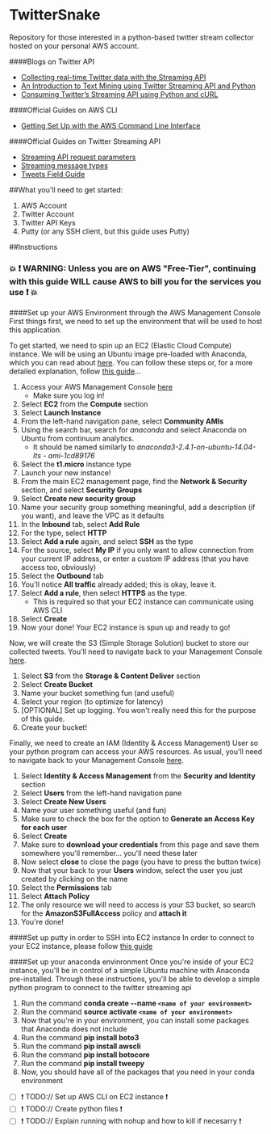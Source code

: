 # TwitterSnake
Repository for those interested in a python-based twitter stream collector hosted on your personal AWS account.

####Blogs on Twitter API
* [Collecting real-time Twitter data with the Streaming API](http://badhessian.org/2012/10/collecting-real-time-twitter-data-with-the-streaming-api/)
* [An Introduction to Text Mining using Twitter Streaming API and Python](http://adilmoujahid.com/posts/2014/07/twitter-analytics/)
* [Consuming Twitter’s Streaming API using Python and cURL](http://www.arngarden.com/2012/11/07/consuming-twitters-streaming-api-using-python-and-curl/)

####Official Guides on AWS CLI
* [Getting Set Up with the AWS Command Line Interface](http://docs.aws.amazon.com/cli/latest/userguide/cli-chap-getting-set-up.html)

####Official Guides on Twitter Streaming API
* [Streaming API request parameters](https://dev.twitter.com/streaming/overview/request-parameters)
* [Streaming message types](https://dev.twitter.com/streaming/overview/messages-types#public_stream_messages)
* [Tweets Field Guide](https://dev.twitter.com/overview/api/tweets)

  

##What you'll need to get started:
  1. AWS Account
  2. Twitter Account
  3. Twitter API Keys
  4. Putty (or any SSH client, but this guide uses Putty)
  
##Instructions
### :boom: :exclamation: WARNING: Unless you are on AWS "Free-Tier", continuing with this guide **WILL** cause AWS to bill you for the services you use :exclamation: :boom: 

####Set up your AWS Environment through the AWS Management Console
First things first, we need to set up the environment that will be used to host this application. 

To get started, we need to spin up an EC2 (Elastic Cloud Compute) instance. We will be using an Ubuntu image pre-loaded with Anaconda, which you can read about [here](http://docs.continuum.io/anaconda/images#id4). You can follow these steps or, for a more detailed explanation, follow [this guide](https://docs.aws.amazon.com/AWSEC2/latest/UserGuide/EC2_GetStarted.html?console_help=true)...
  1. Access your AWS Management Console [here](https://console.aws.amazon.com/console/home?region=us-east-1)
      * Make sure you log in!
  2. Select **EC2** from the **Compute** section
  3. Select **Launch Instance**
  4. From the left-hand navigation pane, select **Community AMIs**
  5. Using the search bar, search for *anaconda* and select Anaconda on Ubuntu from continuum analytics.
      * It should be named similarly to *anaconda3-2.4.1-on-ubuntu-14.04-lts - ami-1cd89176* 
  6. Select the **t1.micro** instance type
  9. Launch your new instance!
  10. From the main EC2 management page, find the **Network & Security** section, and select **Security Groups**
  11. Select **Create new security group**
  12. Name your security group something meaningful, add a description (if you want), and leave the VPC as it defaults
  13. In the **Inbound** tab, select **Add Rule**
  14. For the type, select **HTTP**
  15. Select **Add a rule** again, and select **SSH** as the type
  16. For the source, select **My IP** if you only want to allow connection from your current IP address, or enter a custom IP address (that you have access too, obviously)
  17. Select the **Outbound** tab
  18. You'll notice **All traffic** already added; this is okay, leave it.
  19. Select **Add a rule**, then select **HTTPS** as the type. 
      * This is required so that your EC2 instance can communicate using AWS CLI
  20. Select **Create**
  21. Now your done! Your EC2 instance is spun up and ready to go!
  
Now, we will create the S3 (Simple Storage Solution) bucket to store our collected tweets. You'll need to navigate back to your Management Console [here](https://console.aws.amazon.com/console/home?region=us-east-1).
  1. Select **S3** from the **Storage & Content Deliver** section
  2. Select **Create Bucket**
  3. Name your bucket something fun (and useful)
  4. Select your region (to optimize for latency)
  5. [OPTIONAL] Set up logging. You won't really need this for the purpose of this guide.
  6. Create your bucket!
  
Finally, we need to create an IAM (Identity & Access Management) User so your python program can access your AWS resources. As usual, you'll need to navigate back to your Management Console [here](https://console.aws.amazon.com/console/home?region=us-east-1).
  1. Select **Identity & Access Management** from the **Security and Identity** section
  2. Select **Users** from the left-hand navigation pane
  3. Select **Create New Users**
  4. Name your user something useful (and fun)
  5. Make sure to check the box for the option to **Generate an Access Key for each user**
  6. Select **Create**
  7. Make sure to **download your credentials** from this page and save them somewhere you'll remember... you'll need these later
  8. Now select **close** to close the page (you have to press the button twice)
  9. Now that your back to your **Users** window, select the user you just created by clicking on the name
  10. Select the **Permissions** tab
  11. Select **Attach Policy**
  12. The only resource we will need to access is your S3 bucket, so search for the **AmazonS3FullAccess** policy and **attach it**
  13. You're done!

####Set up putty in order to SSH into EC2 instance
  In order to connect to your EC2 instance, please follow [this guide](https://docs.aws.amazon.com/AWSEC2/latest/UserGuide/putty.html)
  
####Set up your anaconda envinronment
   Once you're inside of your EC2 instance, you'll be in control of a simple Ubuntu machine with Anaconda pre-installed. Through these instructions, you'll be able to develop a simple python program to connect to the twitter streaming api
   1. Run the command **conda create --name `<name of your environment>`**
   2. Run the command __source activate `<name of your environment>`__
   3. Now that you're in your environment, you can install some packages that Anaconda does not include
   4. Run the command **pip install boto3**
   5. Run the command **pip install awscli**
   6. Run the command **pip install botocore**
   7. Run the command **pip install tweepy**
   8. Now, you should have all of the packages that you need in your conda environment

- [ ]  :exclamation: TODO:// Set up AWS CLI on EC2 instance :exclamation: 
- [ ]  :exclamation: TODO:// Create python files :exclamation: 
- [ ]  :exclamation: TODO:// Explain running with nohup and how to kill if necesarry :exclamation: 
